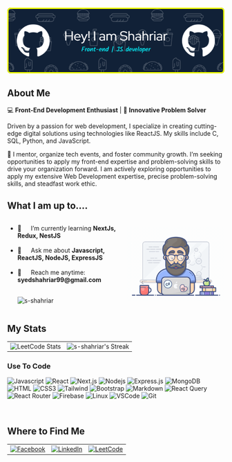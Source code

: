 <p align="center">
  <img src="./Shahriar.png" alt="Header"/>
</p>

## About Me

💻 **Front-End Development Enthusiast** | 🚀 **Innovative Problem Solver**

Driven by a passion for web development, I specialize in creating cutting-edge digital solutions using technologies like ReactJS. My skills include C, SQL, Python, and JavaScript.

🤝 I mentor, organize tech events, and foster community growth. I’m seeking opportunities to apply my front-end expertise and problem-solving skills to drive your organization forward. I am actively exploring opportunities to apply my extensive Web Development expertise, precise problem-solving skills, and steadfast work ethic.

## What I am up to....

<div style="display: flex; align-items: center; justify-content: center; text-align: left;">
  <div>
    <ul>
      <li>🌱 &emsp; I’m currently learning <strong>NextJs, Redux, NestJS</strong></li>
      <br/>
      <li>💬 &emsp; Ask me about <strong>Javascript, ReactJS, NodeJS, ExpressJS</strong></li>
      <br/>
      <li>📧 &emsp; Reach me anytime: <strong>syedshahriar99@gmail.com</strong></li>
      <br/>
      <p><img src="https://komarev.com/ghpvc/?username=s-shahriar&label=Profile%20views&color=0e75b6&style=flat" alt="s-shahriar" /></p>
    </ul>
  </div>
  <div>
    <img width="350" src="programmer.gif" alt="Coding gif" />
  </div>
</div>



## My Stats

<table align="center">
  <tr>
    <td align="center">
      <img src="https://leetcard.jacoblin.cool/syedshahriar99?theme=dark&font=ABeeZee" alt="LeetCode Stats"/>
    </td>
    <td align="center">
      <img src="https://github-readme-streak-stats.herokuapp.com/?user=s-shahriar&theme=dark&hide_border=true" alt="s-shahriar's Streak"/>
    </td>
  </tr>
</table>

### Use To Code

![Javascript](https://img.shields.io/badge/Javascript-F0DB4F?style=for-the-badge&labelColor=black&logo=javascript&logoColor=F0DB4F)
![React](https://img.shields.io/badge/-React-61DBFB?style=for-the-badge&labelColor=black&logo=react&logoColor=61DBFB)
![Next.js](https://img.shields.io/badge/next.js-000000?style=for-the-badge&logo=nextdotjs&logoColor=white)
![Nodejs](https://img.shields.io/badge/Nodejs-3C873A?style=for-the-badge&labelColor=black&logo=node.js&logoColor=3C873A)
![Express.js](https://img.shields.io/badge/Express.js-000000?style=for-the-badge&logo=express&logoColor=white)
![MongoDB](https://img.shields.io/badge/MongoDB-4EA94B?style=for-the-badge&logo=mongodb&logoColor=white)
![HTML](https://img.shields.io/badge/HTML5-E34F26?style=for-the-badge&logo=html5&logoColor=white)
![CSS3](https://img.shields.io/badge/CSS3-1572B6?style=for-the-badge&logo=css3&logoColor=white)
![Tailwind](https://img.shields.io/badge/Tailwind_CSS-092749?style=for-the-badge&logo=tailwindcss&logoColor=06B6D4&labelColor=000000)
![Bootstrap](https://img.shields.io/badge/Bootstrap-563D7C?style=for-the-badge&logo=bootstrap&logoColor=white)
![Markdown](https://img.shields.io/badge/Markdown-000000?style=for-the-badge&logo=markdown&logoColor=white)
![React Query](https://img.shields.io/badge/-React_Query-FF4154?style=for-the-badge&logo=react%20query&logoColor=white)
![React Router](https://img.shields.io/badge/React_Router-CA4245?style=for-the-badge&logo=react-router&logoColor=white)
![Firebase](https://img.shields.io/badge/Firebase-FFCA28?style=for-the-badge&logo=firebase&logoColor=white)
![Linux](https://img.shields.io/badge/Linux-FCC624?style=for-the-badge&logo=linux&logoColor=black)
![VSCode](https://img.shields.io/badge/Visual_Studio-0078d7?style=for-the-badge&logo=visual%20studio&logoColor=white)
![Git](https://img.shields.io/badge/Git-F05032?style=for-the-badge&logo=git&logoColor=white)


<br/>


## Where to Find Me

<table align="center">
  <tr>
    <td align="center">
      <a href="https://www.facebook.com/bin.omar.862852">
        <img src="https://img.shields.io/badge/Facebook-%231877F2.svg?&style=for-the-badge&logo=facebook&logoColor=white" alt="Facebook"/>
      </a>
    </td>
    <td align="center">
      <a href="https://www.linkedin.com/in/syed-shahriar/">
        <img src="https://img.shields.io/badge/LinkedIn-%230A66C2.svg?&style=for-the-badge&logo=linkedin&logoColor=white" alt="LinkedIn"/>
      </a>
    </td>
    <td align="center">
      <a href="https://leetcode.com/syedshahriar99">
        <img src="https://img.shields.io/badge/LeetCode-%23FFA116.svg?&style=for-the-badge&logo=leetcode&logoColor=white" alt="LeetCode"/>
      </a>
    </td>
  </tr>
</table>


